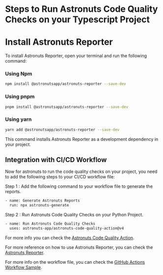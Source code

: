 # Steps to Run Astronuts Code Quality Checks on your Typescript Project

# Install Astronuts Reporter

To install Astronuts Reporter, open your terminal and run the following command:

### Using Npm

```bash
npm install @astronutsapp/astronuts-reporter --save-dev
```

### Using pnpm

```bash
pnpm install @astronutsapp/astronuts-reporter --save-dev
```

### Using yarn

```bash
yarn add @astronutsapp/astronuts-reporter --save-dev
```

This command installs Astronuts Reporter as a development dependency in your project.

## Integration with CI/CD Workflow

Now for astronuts to run the code quality checks on your project, you need to add the following steps to your CI/CD workflow file:

Step 1 : Add the following command to your workflow file to generate the reports.

```bash
- name: Generate Astronuts Reports
  run: npx astronuts-generate
```

Step 2 : Run Astronuts Code Quality Checks on your Python Project.

```bash
- name: Run Astronuts Code Quality Checks
  uses: astronuts-app/astronuts-code-quality-action@v4
```

For more info you can check the [Astronuts Code Quality Action](https://github.com/marketplace/actions/astronuts-code-quality-action).

For more reference on how to use Astronuts Reporter, you can check the [Astronuts Reporter](https://www.npmjs.com/package/@astronutsapp/astronuts-reporter).

For more info on the workflow file, you can check the [GitHub Actions Workflow Sample](https://github.com/astronuts-app/samples/blob/main/.github/workflows/build_typescript_sample.yml).